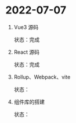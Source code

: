 # 2022-07-07

1. Vue3 源码 

    状态：完成

2. React 源码
    
    状态：完成
3. Rollup、Webpack、vite 

    状态：
4. 组件库的搭建

    状态：
